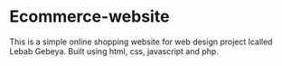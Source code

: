 # Ecommerce-website
This is a simple online shopping website for web design project lcalled Lebab Gebeya.
Built using html, css, javascript and php.
